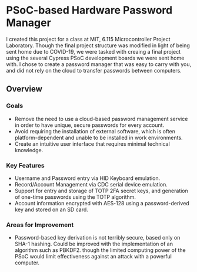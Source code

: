 # PSoC-based Hardware Password Manager

I created this project for a class at MIT, 6.115 Microcontroller Project Laboratory. Though the final project structure was modified in light of being sent home due to COVID-19, we were tasked with creaing a final project using the several Cypress PSoC development boards we were sent home with. I chose to create a password manager that was easy to carry with you, and did not rely on the cloud to transfer passwords between computers. 

## Overview

### Goals

* Remove the need to use a cloud-based password management service in order to have unique, secure passwords for every account.
* Avoid requiring the installation of external software, which is often platform-dependent and unable to be installed in work environments. 
* Create an intuitive user interface that requires minimal technical knowledge.

### Key Features

* Username and Password entry via HID Keyboard emulation.
* Record/Account Management via CDC serial device emulation.
* Support for entry and storage of TOTP 2FA secret keys, and generation of one-time passwords using the TOTP algorithm. 
* Account information encrypted with AES-128 using a password-derived key and stored on an SD card.

### Areas for Improvement

* Password-based key derivation is not terribly secure, based only on SHA-1 hashing. Could be improved with the implementation of an algorithm such as PBKDF2. though the limited computing power of the PSoC would limit effectiveness against an attack with a powerful computer. 


